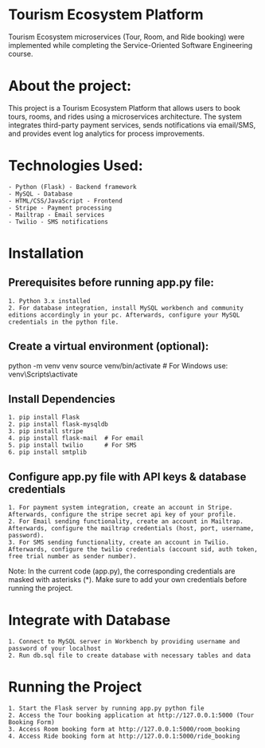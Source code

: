 # Tourism Ecosystem Platform
Tourism Ecosystem microservices (Tour, Room, and Ride booking) were implemented while completing the Service-Oriented Software Engineering course.

# About the project:
This project is a Tourism Ecosystem Platform that allows users to book tours, rooms, and rides using a microservices architecture. The system integrates third-party payment services, sends notifications via email/SMS, and provides event log analytics for process improvements.

# Technologies Used:
    - Python (Flask) - Backend framework
    - MySQL - Database
    - HTML/CSS/JavaScript - Frontend
    - Stripe - Payment processing
    - Mailtrap - Email services
    - Twilio - SMS notifications


# Installation
## Prerequisites before running app.py file:
    1. Python 3.x installed
    2. For database integration, install MySQL workbench and community editions accordingly in your pc. Afterwards, configure your MySQL credentials in the python file.

## Create a virtual environment (optional):
python -m venv venv
source venv/bin/activate  # For Windows use: venv\Scripts\activate

## Install Dependencies
    1. pip install Flask
    2. pip install flask-mysqldb
    3. pip install stripe
    4. pip install flask-mail  # For email
    5. pip install twilio      # For SMS
    6. pip install smtplib

## Configure app.py file with API keys & database credentials
    1. For payment system integration, create an account in Stripe. Afterwards, configure the stripe secret api key of your profile.
    2. For Email sending functionality, create an account in Mailtrap. Afterwards, configure the mailtrap credentials (host, port, username, password).
    3. For SMS sending functionality, create an account in Twilio. Afterwards, configure the twilio credentials (account sid, auth token, free trial number as sender number).

Note: In the current code (app.py), the corresponding credentials are masked with asterisks (*). Make sure to add your own credentials before running the project.

# Integrate with Database
    1. Connect to MySQL server in Workbench by providing username and password of your localhost
    2. Run db.sql file to create database with necessary tables and data

# Running the Project
    1. Start the Flask server by running app.py python file
    2. Access the Tour booking application at http://127.0.0.1:5000 (Tour Booking Form)
    3. Access Room booking form at http://127.0.0.1:5000/room_booking
    4. Access Ride booking form at http://127.0.0.1:5000/ride_booking

